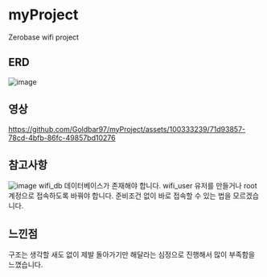 # myProject
Zerobase wifi project

## ERD
![image](https://github.com/Goldbar97/myProject/assets/100333239/1595c845-fa26-4f60-8972-876673954443)

## 영상
https://github.com/Goldbar97/myProject/assets/100333239/71d93857-78cd-4bfb-86fc-49857bd10276

## 참고사항
![image](https://github.com/Goldbar97/myProject/assets/100333239/6fec85c3-2eb2-41c4-97d4-4b09112a05d4)
wifi_db 데이터베이스가 존재해야 합니다. wifi_user 유저를 만들거나 root 계정으로 접속하도록 바꿔야 합니다. 준비조건 없이 바로 접속할 수 있는 법을 모르겠습니다.

## 느낀점
구조는 생각할 새도 없이 제발 돌아가기만 해달라는 심정으로 진행해서 많이 부족함을 느꼈습니다.
